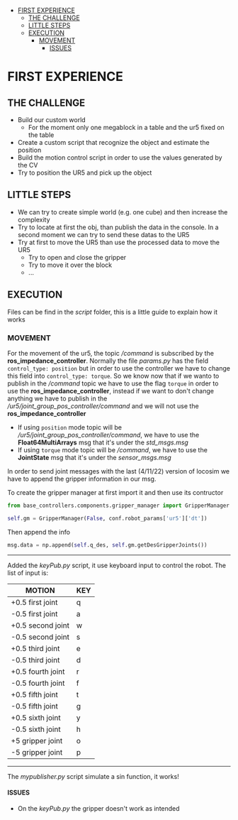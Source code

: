 - [FIRST EXPERIENCE](#first-experience)
  - [THE CHALLENGE](#the-challenge)
  - [LITTLE STEPS](#little-steps)
  - [EXECUTION](#execution)
    - [MOVEMENT](#movement)
      - [ISSUES](#issues)

# FIRST EXPERIENCE 
## THE CHALLENGE
- Build our custom world
  - For the moment only one megablock in a table and the ur5 fixed on the table
- Create a custom script that recognize the object and estimate the position
- Build the motion control script in order to use the values generated by the CV 
- Try to position the UR5 and pick up the object
  
## LITTLE STEPS
- We can try to create simple world (e.g. one cube) and then increase the complexity
- Try to locate at first the obj, than publish the data in the console. In a second moment we can try to send these datas to the UR5
- Try at first to move the UR5 than use the processed data to move the UR5
  - Try to open and close the gripper
  - Try to move it over the block
  - ...

## EXECUTION
Files can be find in the *script* folder, this is a little guide to explain how it works
### MOVEMENT
For the movement of the ur5, the topic */command* is subscribed by the **ros_impedance_controller**. Normally the file *params.py* has the field `control_type: position` but in order to use the controller we have to change this field into `control_type: torque`. So we know now that if we wanto to publish in the */command* topic we have to use the flag `torque` in order to use the **ros_impedance_controller**, instead if we want to don't change anything we have to publish in the */ur5/joint_group_pos_controller/command* and we will not use the **ros_impedance_controller**
  - If using `position` mode topic will be */ur5/joint_group_pos_controller/command*, we have to use the **Float64MultiArrays** msg that it's under the *std_msgs.msg*
  - If using `torque` mode topic will be */command*, we have to use the **JointState** msg that it's under the *sensor_msgs.msg*

In order to send joint messages with the last (4/11/22) version of locosim we have to append the gripper information in our msg.

To create the gripper manager at first import it and then use its contructor
```PYTHON
from base_controllers.components.gripper_manager import GripperManager
```
```PYTHON
self.gm = GripperManager(False, conf.robot_params['ur5']['dt'])
```
Then append the info 
```PYTHON
msg.data = np.append(self.q_des, self.gm.getDesGripperJoints())
```
---

Added the *keyPub.py* script, it use keyboard input to control the robot. The list of input is:

|MOTION|KEY|
|------|---|
|+0.5 first joint|q|
|-0.5 first joint|a|
|+0.5 second joint|w|
|-0.5 second joint|s|
|+0.5 third joint|e|
|-0.5 third joint|d|
|+0.5 fourth joint|r|
|-0.5 fourth joint|f|
|+0.5 fifth joint|t|
|-0.5 fifth joint|g|
|+0.5 sixth joint|y|
|-0.5 sixth joint|h|
|+5 gripper joint|o|
|-5 gripper joint|p|

---

The *mypublisher.py* script simulate a sin function, it works!

#### ISSUES
- On the *keyPub.py* the gripper doesn't work as intended

